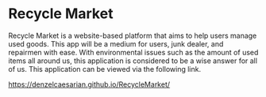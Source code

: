 # Recycle Market

Recycle Market is a website-based platform that aims to help users manage used goods. This app will be a medium for users, junk dealer, and repairmen with ease. With environmental issues such as the amount of used items all around us, this application is considered to be a wise answer for all of us. This application can be viewed via the following link.

https://denzelcaesarian.github.io/RecycleMarket/
